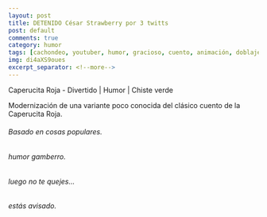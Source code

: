 ```yaml
---
layout: post
title: DETENIDO César Strawberry por 3 twitts
post: default
comments: true
category: humor
tags: [cachondeo, youtuber, humor, gracioso, cuento, animación, doblaje]
img: di4aXS9oues
excerpt_separator: <!--more-->
---
```


Caperucita Roja - Divertido | Humor | Chiste verde

Modernización de una variante poco conocida del clásico cuento de la Caperucita Roja.

<!--more-->


###### Basado en cosas populares.

###### humor gamberro.

###### luego no te quejes...

###### estás avisado.